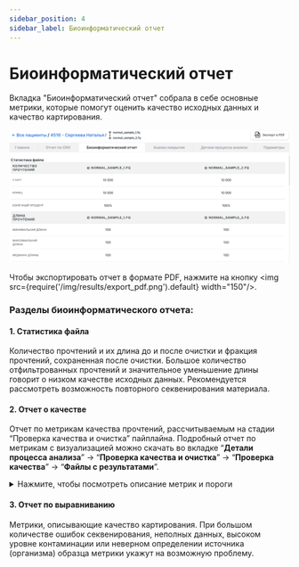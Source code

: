 ```yaml
---
sidebar_position: 4
sidebar_label: Биоинформатический отчет
---
```


# Биоинформатический отчет

Вкладка "Биоинформатический отчет" собрала в себе основные метрики, которые помогут оценить качество исходных 
данных и качество картирования.

![Bioinformatic report](/img/rus/35-bioinformatic-report.png)

Чтобы экспортировать отчет в формате PDF, 
нажмите на кнопку <img src={require('/img/results/export_pdf.png').default} width="150"/>.

### Разделы биоинформатического отчета:

#### 1. Статистика файла

Количество прочтений и их длина до и после очистки и фракция прочтений, сохраненная после очистки. 
Большое количество отфильтрованных прочтений и значительное уменьшение длины говорит о низком качестве исходных данных. 
Рекомендуется рассмотреть возможность повторного секвенирования материала.

#### 2. Отчет о качестве

Отчет по метрикам качества прочтений, рассчитываемым на стадии “Проверка качества и очистка” пайплайна.
Подробный отчет по метрикам с визуализацией можно скачать во вкладке “**Детали процесса анализа**” -> “**Проверка качества и очистка**” -> “**Проверка качества**” -> “**Файлы с результатами**”.

<details>
<summary>Нажмите, чтобы посмотреть описание метрик и пороги</summary>

#### Описание метрик и пороги

<table>
  <tr>
   <td>Метрика
   </td>
   <td>Описание
   </td>
   <td>Порог
   </td>
  </tr>
  <tr>
   <td>Total sequences
   </td>
   <td>Число прочтений
   </td>
   <td>>200 000
   </td>
  </tr>
  <tr>
   <td>Length distribution
   </td>
   <td>Распределение длин прочтений
   </td>
   <td>Коротких прочтений менее 25%. Длина короткого прочтения ≤ 20
   </td>
  </tr>
  <tr>
   <td>Tiles sequence quality
   </td>
   <td>Качество тайлов
   </td>
   <td>Количество плохих ячеек в тайле с максимальным отклонением 1,165 менее 7
   </td>
  </tr>
  <tr>
   <td>First base sequence quality
   </td>
   <td>Качество начальных нуклеотидов
   </td>
   <td>10% наименее качественных начальных нуклеотидов (3 нуклеотида) имеют качество > 20
   </td>
  </tr>
  <tr>
   <td>Middle base sequence quality
   </td>
   <td>Качество средних нуклеотидов
   </td>
   <td>10% наименее качественных средних нуклеотидов имеют качество > 20
   </td>
  </tr>
  <tr>
   <td>Last base sequence quality
   </td>
   <td>Качество конечных нуклеотидов
   </td>
   <td>10% наименее качественных конечных нуклеотидов (3 нуклеотида) имеют качество > 20
   </td>
  </tr>
  <tr>
   <td>Overrepresented sequences
   </td>
   <td>Перепредставленные последовательности
   </td>
   <td>Процент перепредставленных последовательностей менее 1%
   </td>
  </tr>
  <tr>
   <td>Adapter contaminated
   </td>
   <td>Контаминация адаптерными последовательностями
   </td>
   <td>Не более 1% контаминированных последовательностей
   </td>
  </tr>
  <tr>
   <td>Base N content
   </td>
   <td>Количество N среди нуклеотидов
   </td>
   <td>Не более 20% N среди нуклеотидов
   </td>
  </tr>
  <tr>
   <td>GC content
   </td>
   <td>Содержание GC
   </td>
   <td>Наличие одного пика GC
   </td>
  </tr>
  <tr>
   <td>Base sequence content
   </td>
   <td>Соотношение AT/GC
   </td>
   <td>Средняя разница AT менее 1%, максимальная разница менее 20%, средняя разница GC менее 1%, максимальная разница GC менее 20%
   </td>
  </tr>
</table>

</details>

#### 3. Отчет по выравниванию

Метрики, описывающие качество картирования. При большом количестве ошибок секвенирования, неполных данных, высоком уровне контаминации или неверном определении источника (организма) образца метрики укажут на возможную проблему.
